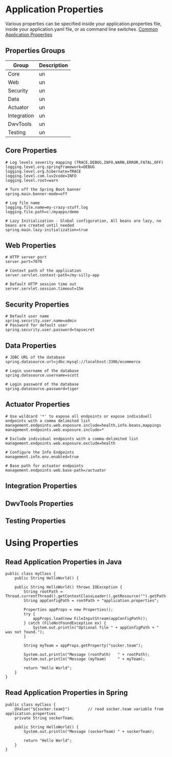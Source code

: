 # Application Properties
Various properties can be specified inside your application.properties file, inside your application.yaml file, or as command line switches.
[Common Application Properties](https://docs.spring.io/spring-boot/docs/current/reference/html/application-properties.html)

## Properties Groups

| Group | Description |
| --- | --- |
| Core | un |
| Web | un |
| Security | un |
| Data | un |
| Actuator | un |
| Integration | un |
| DwvTools | un |
| Testing | un |

## Core Properties
```
# Log levels severity mapping (TRACE,DEBUG,INFO,WARN,ERROR,FATAL,OFF)
logging.level.org.springframework=DEBUG
logging.level.org.hibernate=TRACE
logging.level.com.luv2code=INFO
logging.level.root=warn

# Turn off the Spring Boot banner
spring.main.banner-mode=off

# Log file name
logging.file.name=my-crazy-stuff.log
logging.file.path=c:/myapps/demo

# Lazy Initialization - Global configuration, All beans are lazy, no beans are created until needed
spring.main.lazy-initialization=true
```

## Web Properties
```
# HTTP server port
server.port=7070

# Context path of the application
server.servlet.context-path=/my-silly-app

# Default HTTP session time out
server.servlet.session.timeout=15m
```

## Security Properties
```
# Default user name
spring.security.user.name=admin
# Password for default user
spring.security.user.password=topsecret
```

## Data Properties
```
# JDBC URL of the database
spring.datasource.url=jdbc:mysql://localhost:3306/ecommerce

# Login username of the database
spring.datasource.username=scott

# Login password of the database
spring.datasource.password=tiger
```

## Actuator Properties
```
# Use wildcard '*' to expose all endpoints or expose individuell endpoints with a comma delimited list
management.endpoints.web.exposure.include=health,info.beans,mappings
management.endpoints.web.exposure.include=*

# Exclude individual endpoints with a comma-delimited list
management.endpoints.web.exposure.exclude=health

# Configure the Info Endpoints
management.info.env.enabled=true

# Base path for actuator endpoints
management.endpoints.web.base-path=/actuator
```

## Integration Properties
## DwvTools Properties
## Testing Properties

# Using Properties
## Read Application Properties in Java
```
public class myClass {
    public String HelloWorld() {

    public String HelloWorld() throws IOException {
        String rootPath = Thread.currentThread().getContextClassLoader().getResource("").getPath();
        String appConfigPath = rootPath + "application.properties";

        Properties appProps = new Properties();
        try {
            appProps.load(new FileInputStream(appConfigPath));
        } catch (FileNotFoundException ex) {
            System.out.println("Optional file " + appConfigPath + " was not found.");
        }

        String myTeam = appProps.getProperty("socker.team");

        System.out.println("Message (rootPath)   " + rootPath);
        System.out.println("Message (myTeam)     " + myTeam);

        return "Hello World";
    }
}
```

## Read Application Properties in Spring
```
public class myClass {
    @Value("${socker.team}")        // read socker.team variable from application.properties
    private String sockerTeam;

    public String HelloWorld() {
        System.out.println("Message (sockerTeam) " + sockerTeam);

        return "Hello World";
    }
}
```
